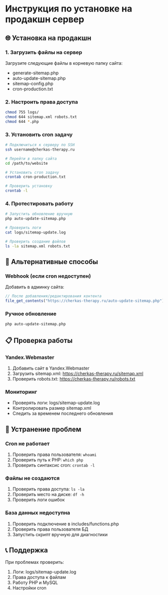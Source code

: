 # Инструкция по установке на продакшн сервер

## 🌐 Установка на продакшн

### 1. Загрузить файлы на сервер
Загрузите следующие файлы в корневую папку сайта:
- generate-sitemap.php
- auto-update-sitemap.php
- sitemap-config.php
- cron-production.txt

### 2. Настроить права доступа
```bash
chmod 755 logs/
chmod 644 sitemap.xml robots.txt
chmod 644 *.php
```

### 3. Установить cron задачу
```bash
# Подключиться к серверу по SSH
ssh username@cherkas-therapy.ru

# Перейти в папку сайта
cd /path/to/website

# Установить cron задачу
crontab cron-production.txt

# Проверить установку
crontab -l
```

### 4. Протестировать работу
```bash
# Запустить обновление вручную
php auto-update-sitemap.php

# Проверить логи
cat logs/sitemap-update.log

# Проверить создание файлов
ls -la sitemap.xml robots.txt
```

## 🔧 Альтернативные способы

### Webhook (если cron недоступен)
Добавить в админку сайта:
```php
// После добавления/редактирования контента
file_get_contents("https://cherkas-therapy.ru/auto-update-sitemap.php");
```

### Ручное обновление
```bash
php auto-update-sitemap.php
```

## 📋 Проверка работы

### Yandex.Webmaster
1. Добавить сайт в Yandex.Webmaster
2. Загрузить sitemap.xml: https://cherkas-therapy.ru/sitemap.xml
3. Проверить robots.txt: https://cherkas-therapy.ru/robots.txt

### Мониторинг
- Проверять логи: logs/sitemap-update.log
- Контролировать размер sitemap.xml
- Следить за временем последнего обновления

## 🚨 Устранение проблем

### Cron не работает
1. Проверить права пользователя: `whoami`
2. Проверить путь к PHP: `which php`
3. Проверить синтаксис cron: `crontab -l`

### Файлы не создаются
1. Проверить права доступа: `ls -la`
2. Проверить место на диске: `df -h`
3. Проверить логи ошибок

### База данных недоступна
1. Проверить подключение в includes/functions.php
2. Проверить права пользователя БД
3. Запустить скрипт вручную для диагностики

## 📞 Поддержка
При проблемах проверить:
1. Логи: logs/sitemap-update.log
2. Права доступа к файлам
3. Работу PHP и MySQL
4. Настройки cron
